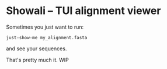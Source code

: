 # Showali – TUI alignment viewer

Sometimes you just want to run:

`just-show-me my_alignment.fasta`

and see your sequences.

That's pretty much it. 
WIP
